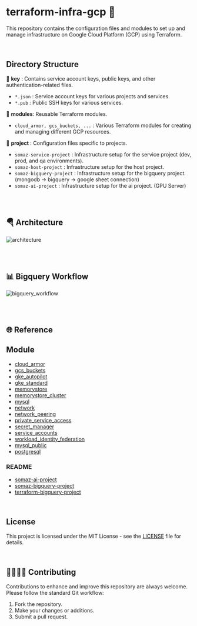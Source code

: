 # terraform-infra-gcp 🚀
This repository contains the configuration files and modules to set up and manage infrastructure on Google Cloud Platform (GCP) using Terraform.

<br/>

## Directory Structure
📁 **key** : Contains service account keys, public keys, and other authentication-related files.
- `*.json` : Service account keys for various projects and services.
- `*.pub` : Public SSH keys for various services.

📁 **modules**: Reusable Terraform modules.
- `cloud_armor, gcs_buckets, ...` : Various Terraform modules for creating and managing different GCP resources.

📁 **project** : Configuration files specific to projects.
- `somaz-service-project` : Infrastructure setup for the service project (dev, prod, and qa environments).
- `somaz-host-project` : Infrastructure setup for the host project.
- `somaz-bigquery-project` : Infrastructure setup for the bigquery project. (mongodb -> bigquery -> google sheet connection)
- `somaz-ai-project` : Infrastructure setup for the ai project. (GPU Server)

<br/><br/>

## 🪂 Architecture
![architecture](https://github.com/somaz94/terraform-infra-gcp/assets/112675579/96eda2fd-a2d2-4e8c-ba38-9e2bedfc696c)

<br/><br/>

## 📊 Bigquery Workflow
![bigquery_workflow](https://github.com/somaz94/terraform-infra-gcp/assets/112675579/ce735fcf-4ff5-4fed-a1c0-b23a88a3044e)

<br/><br/>

## 🌐 Reference

## Module
- [cloud_armor](https://github.com/GoogleCloudPlatform/terraform-google-cloud-armor)
- [gcs_buckets](https://github.com/terraform-google-modules/terraform-google-cloud-storage)
- [gke_autopilot](https://github.com/terraform-google-modules/terraform-google-kubernetes-engine/tree/master/modules/beta-autopilot-public-cluster)
- [gke_standard](https://github.com/terraform-google-modules/terraform-google-kubernetes-engine/tree/master/modules/beta-public-cluster-update-variant)
- [memorystore](https://github.com/terraform-google-modules/terraform-google-memorystore)
- [memorystore_cluster](https://github.com/terraform-google-modules/terraform-google-memorystore/tree/master/modules/redis-cluster)
- [mysql](https://github.com/terraform-google-modules/terraform-google-sql-db/tree/master/modules/mysql)
- [network](https://github.com/terraform-google-modules/terraform-google-network)
- [network_peering](https://github.com/terraform-google-modules/terraform-google-network/tree/master/modules/network-peering)
- [private_service_access](https://github.com/terraform-google-modules/terraform-google-sql-db/tree/master/modules/private_service_access)
- [secret_manager](https://github.com/GoogleCloudPlatform/terraform-google-secret-manager)
- [service_accounts](https://github.com/terraform-google-modules/terraform-google-service-accounts)
- [workload_identity_federation](https://github.com/mscribellito/terraform-google-workload-identity-federation)
- [mysql_public](https://github.com/terraform-google-modules/terraform-google-sql-db/tree/master/modules/mysql)
- [postgresql](https://github.com/terraform-google-modules/terraform-google-sql-db/tree/master/modules/postgresql)

### README
- [somaz-ai-project](https://github.com/somaz94/terraform-infra-gcp/blob/main/project/somaz-ai-project/README.md)
- [somaz-bigquery-project](https://github.com/somaz94/terraform-infra-gcp/blob/main/project/somaz-bigquery-project/README.md)
- [terraform-bigquery-project](https://github.com/somaz94/terraform-bigquery-googlesheet)

<br/>

## License

This project is licensed under the MIT License - see the [LICENSE](LICENSE) file for details.

<br/>

## 👨‍👩‍👦‍👧 Contributing
Contributions to enhance and improve this repository are always welcome. Please follow the standard Git workflow:

1. Fork the repository.
2. Make your changes or additions.
3. Submit a pull request.
